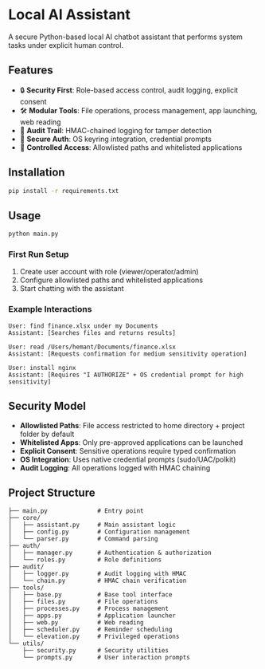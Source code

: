 # Local AI Assistant

A secure Python-based local AI chatbot assistant that performs system tasks under explicit human control.

## Features

- 🔒 **Security First**: Role-based access control, audit logging, explicit consent
- 🛠️ **Modular Tools**: File operations, process management, app launching, web reading
- 📝 **Audit Trail**: HMAC-chained logging for tamper detection
- 🔑 **Secure Auth**: OS keyring integration, credential prompts
- 🎯 **Controlled Access**: Allowlisted paths and whitelisted applications

## Installation

```bash
pip install -r requirements.txt
```

## Usage

```bash
python main.py
```

### First Run Setup

1. Create user account with role (viewer/operator/admin)
2. Configure allowlisted paths and whitelisted applications
3. Start chatting with the assistant

### Example Interactions

```
User: find finance.xlsx under my Documents
Assistant: [Searches files and returns results]

User: read /Users/hemant/Documents/finance.xlsx  
Assistant: [Requests confirmation for medium sensitivity operation]

User: install nginx
Assistant: [Requires "I AUTHORIZE" + OS credential prompt for high sensitivity]
```

## Security Model

- **Allowlisted Paths**: File access restricted to home directory + project folder by default
- **Whitelisted Apps**: Only pre-approved applications can be launched
- **Explicit Consent**: Sensitive operations require typed confirmation
- **OS Integration**: Uses native credential prompts (sudo/UAC/polkit)
- **Audit Logging**: All operations logged with HMAC chaining

## Project Structure

```
├── main.py              # Entry point
├── core/
│   ├── assistant.py     # Main assistant logic
│   ├── config.py        # Configuration management
│   └── parser.py        # Command parsing
├── auth/
│   ├── manager.py       # Authentication & authorization
│   └── roles.py         # Role definitions
├── audit/
│   ├── logger.py        # Audit logging with HMAC
│   └── chain.py         # HMAC chain verification
├── tools/
│   ├── base.py          # Base tool interface
│   ├── files.py         # File operations
│   ├── processes.py     # Process management
│   ├── apps.py          # Application launcher
│   ├── web.py           # Web reading
│   ├── scheduler.py     # Reminder scheduling
│   └── elevation.py     # Privileged operations
└── utils/
    ├── security.py      # Security utilities
    └── prompts.py       # User interaction prompts
```